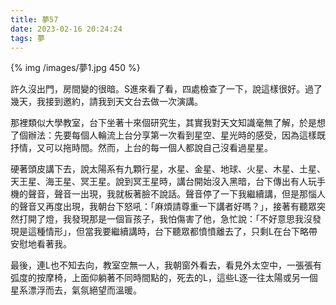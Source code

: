 ```yaml
---
title: 夢57
date: 2023-02-16 20:24:24
tags: 夢
---
```


{% img /images/夢1.jpg 450 %}

許久沒出門，房間變的很暗。S進來看了看，四處檢查了一下，說這樣很好。過了幾天，我接到邀約，請我到天文台去做一次演講。

那裡類似大學教室，台下坐著十來個研究生，其實我對天文知識毫無了解，於是想了個辦法：先要每個人輪流上台分享第一次看到星空、星光時的感受，因為這樣既抒情，又可以拖時間。然而，上台的每一個人都說自己沒看過星星。

<!-- more -->

硬著頭皮講下去，說太陽系有九顆行星，水星、金星、地球、火星、木星、土星、天王星、海王星、冥王星。說到冥王星時，講台開始沒入黑暗，台下傳出有人玩手機的聲音，聲音一出現，我就板著臉不說話。聲音停了一下我繼續講，但是那惱人的聲音又再度出現，我朝台下怒吼：「麻煩請尊重一下講者好嗎？」，接著有聽眾突然打開了燈，我發現那是一個盲孩子，我怕傷害了他，急忙說：「不好意思我沒發現是這種情形」，但當我要繼續講時，台下聽眾都憤憤離去了，只剩L在台下略帶安慰地看著我。

最後，連L也不知去向，教室空無一人，我朝窗外看去，看見外太空中，一張張有弧度的按摩椅，上面仰躺著不同時間點的，死去的L，這些L逐一往太陽或另一個星系漂浮而去，氣氛絕望而溫暖。